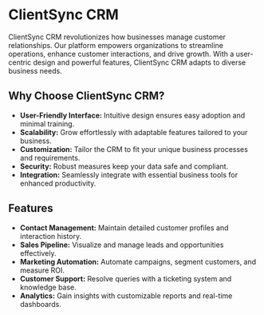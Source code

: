 # ClientSync CRM

ClientSync CRM revolutionizes how businesses manage customer relationships. Our platform empowers organizations to streamline operations, enhance customer interactions, and drive growth. With a user-centric design and powerful features, ClientSync CRM adapts to diverse business needs.

## Why Choose ClientSync CRM?

- **User-Friendly Interface:** Intuitive design ensures easy adoption and minimal training.
- **Scalability:** Grow effortlessly with adaptable features tailored to your business.
- **Customization:** Tailor the CRM to fit your unique business processes and requirements.
- **Security:** Robust measures keep your data safe and compliant.
- **Integration:** Seamlessly integrate with essential business tools for enhanced productivity.

## Features

- **Contact Management:** Maintain detailed customer profiles and interaction history.
- **Sales Pipeline:** Visualize and manage leads and opportunities effectively.
- **Marketing Automation:** Automate campaigns, segment customers, and measure ROI.
- **Customer Support:** Resolve queries with a ticketing system and knowledge base.
- **Analytics:** Gain insights with customizable reports and real-time dashboards.
